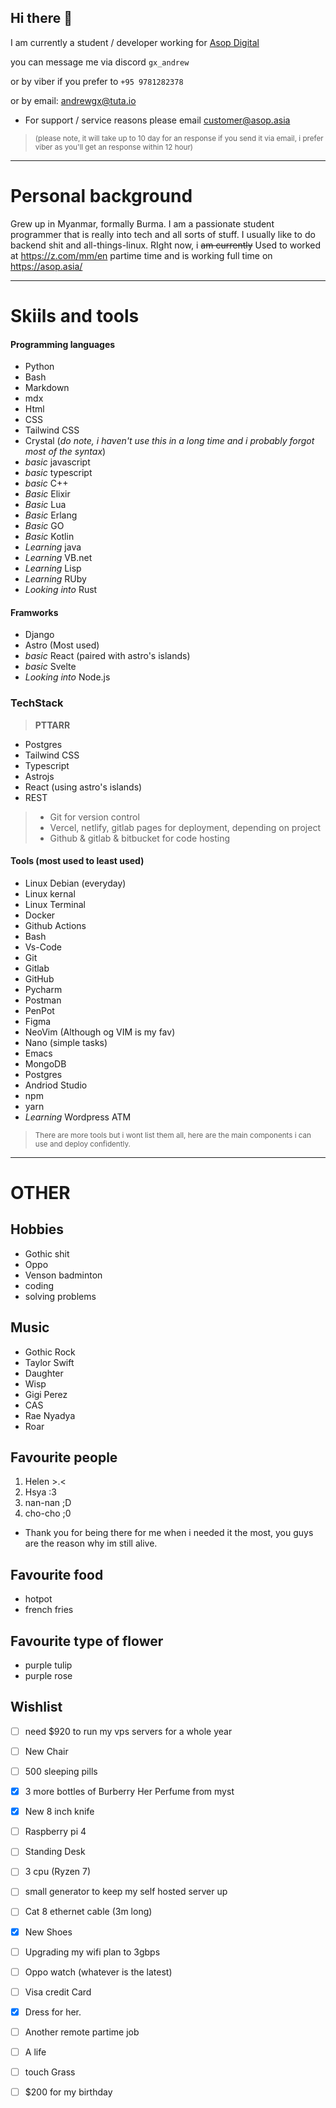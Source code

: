 ## Hi there 👋

I am currently a student / developer working for <a href="https://github.com/ASOP-digital">Asop Digital</a>

you can message me via discord ```gx_andrew```

or by viber if you prefer to ```+95 9781282378```

or by email: <a href="mailto:andrewgx@tuta.io">andrewgx@tuta.io</a> 
- For support / service reasons please email <a href="mailto:customer@asop.asia">customer@asop.asia</a>

> <sub> (please note, it will take up to 10 day for an response if you send it via email, i prefer viber as you'll get an response within 12 hour) </sub>



---

# Personal background
Grew up in Myanmar, formally Burma. I am a passionate student programmer that is really into tech and all sorts of stuff. I usually like to do backend shit and all-things-linux. 
RIght now, i ~~am currently~~ Used to worked at https://z.com/mm/en partime time and is working full time on https://asop.asia/



---
# Skiils and tools 

#### Programming languages
* Python
* Bash
* Markdown
* mdx
* Html
* CSS
* Tailwind CSS
* Crystal (*do note, i haven't use this in a long time and i probably forgot most of the syntax*)
* *basic* javascript
* *basic* typescript
* *basic* C++
* *Basic* Elixir
* *Basic* Lua
* *Basic* Erlang
* *Basic* GO
* *Basic* Kotlin
* *Learning* java
* *Learning* VB.net
* *Learning* Lisp
* *Learning* RUby 
* *Looking into* Rust

#### Framworks 
* Django
* Astro (Most used)
* *basic* React (paired with astro's islands)
* *basic* Svelte
* *Looking into* Node.js

### TechStack
> **PTTARR**
* Postgres
* Tailwind CSS
* Typescript
* Astrojs
* React (using astro's islands)
* REST
> * Git for version control
> * Vercel, netlify, gitlab pages for deployment, depending on project
> * Github & gitlab & bitbucket for code hosting

#### Tools (most used to least used)
* Linux Debian (everyday)
* Linux kernal
* Linux Terminal
* Docker
* Github Actions
* Bash
* Vs-Code
* Git
* Gitlab
* GitHub
* Pycharm
* Postman
* PenPot
* Figma
* NeoVim (Although og VIM is my fav)
* Nano (simple tasks)
* Emacs
* MongoDB
* Postgres
* Andriod Studio
* npm
* yarn
* *Learning* Wordpress ATM
> <sub> There are more tools but i wont list them all, here are the main components i can use and deploy confidently.  </sub>
---


# OTHER 

## Hobbies
- Gothic shit
- Oppo
- Venson badminton
- coding
- solving problems

## Music 
- Gothic Rock
- Taylor Swift
- Daughter
- Wisp
- Gigi Perez
- CAS
- Rae Nyadya
- Roar

## Favourite people
1. Helen >.<
2. Hsya :3
3. nan-nan ;D
4. cho-cho ;0
- Thank you for being there for me when i needed it the most, you guys are the reason why im still alive. 

## Favourite food
- hotpot
- french fries

## Favourite type of flower
- purple tulip
- purple rose

## Wishlist
- [ ] need $920 to run my vps servers for a whole year
- [ ] New Chair
- [ ] 500 sleeping pills
- [x] 3 more bottles of Burberry Her Perfume from myst
- [x] New 8 inch knife
- [ ] Raspberry pi 4
- [ ] Standing Desk
- [ ] 3 cpu (Ryzen 7)
- [ ] small generator to keep my self hosted server up
- [ ] Cat 8 ethernet cable (3m long)
- [x] New Shoes
- [ ] Upgrading my wifi plan to 3gbps
- [ ] Oppo watch (whatever is the latest)
- [ ] Visa credit Card
- [x] Dress for her.
- [ ] Another remote partime job
- [ ] A life
- [ ] touch Grass
- [ ] $200 for my birthday







<!--
**gx-andrew/gx-andrew** is a ✨ _special_ ✨ repository because its `README.md` (this file) appears on your GitHub profile.

Here are some ideas to get you started:

- 🔭 I’m currently working on ...
- 🌱 I’m currently learning ...
- 👯 I’m looking to collaborate on ...
- 🤔 I’m looking for help with ...
- 💬 Ask me about ...
- 📫 How to reach me: ...
- 😄 Pronouns: ...
- ⚡ Fun fact: ...
-->
